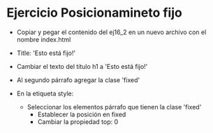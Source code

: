 # Ejercicio Posicionamineto fijo

* Copiar y pegar el contenido del ej16_2 en un nuevo archivo con el nombre index.html

* Title: 'Esto está fijo!'
* Cambiar el texto del título h1 a 'Esto está fijo!'
* Al segundo párrafo agregar la clase 'fixed'
* En la etiqueta style:
  * Seleccionar los elementos párrafo que tienen la clase 'fixed'
    * Establecer la posición en fixed
    * Cambiar la propiedad top: 0
